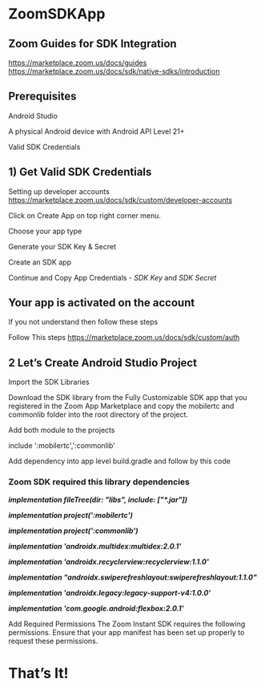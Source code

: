 # ZoomSDKApp

## Zoom Guides for SDK Integration
https://marketplace.zoom.us/docs/guides
https://marketplace.zoom.us/docs/sdk/native-sdks/introduction

## Prerequisites
Android Studio

A physical Android device with Android API Level 21+

Valid SDK Credentials


## 1) Get Valid SDK Credentials
 
Setting up developer accounts
https://marketplace.zoom.us/docs/sdk/custom/developer-accounts

Click on Create App on top right corner menu.

Choose your app type

Generate your SDK Key & Secret

Create an SDK app


Continue and Copy App Credentials -  *SDK Key*    and     *SDK Secret* 

## Your app is activated on the account

If you not understand then follow these steps

Follow This steps https://marketplace.zoom.us/docs/sdk/custom/auth


## 2 Let’s Create Android Studio Project

Import the SDK Libraries

Download the SDK library from the Fully Customizable SDK app that you registered in the Zoom App Marketplace and copy the mobilertc and commonlib folder into the root directory of the project.

Add both module to the projects

include ':mobilertc',':commonlib'

Add dependency into app level build.gradle and follow by this code

### Zoom SDK required this library dependencies
<i><b>
implementation fileTree(dir: "libs", include: ["*.jar"])

implementation project(':mobilertc')

implementation project(':commonlib')

implementation 'androidx.multidex:multidex:2.0.1'

implementation 'androidx.recyclerview:recyclerview:1.1.0'

implementation "androidx.swiperefreshlayout:swiperefreshlayout:1.1.0"

implementation 'androidx.legacy:legacy-support-v4:1.0.0'

implementation 'com.google.android:flexbox:2.0.1'
</b></i>


Add Required Permissions
The Zoom Instant SDK requires the following permissions. Ensure that your app manifest has been set up properly to request these permissions.
 
# That’s It!

